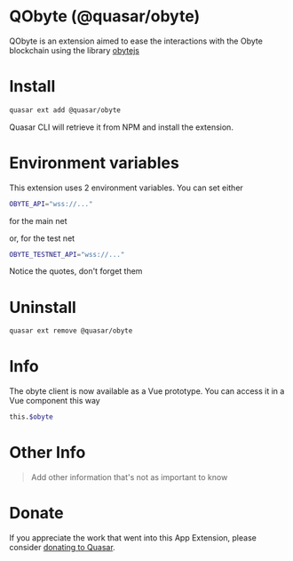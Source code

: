 QObyte (@quasar/obyte)
===

QObyte is an extension aimed to ease the interactions with the Obyte blockchain using the library [obytejs](https://github.com/bonustrack/obyte.js)


# Install
```bash
quasar ext add @quasar/obyte
```
Quasar CLI will retrieve it from NPM and install the extension.

# Environment variables

This extension uses 2 environment variables. You can set either

```bash
OBYTE_API="wss://..."
`````
for the main net

or, for the test net

```bash
OBYTE_TESTNET_API="wss://..."
`````

Notice the quotes, don't forget them

# Uninstall
```bash
quasar ext remove @quasar/obyte
```

# Info
The obyte client is now available as a Vue prototype. You can access it in a Vue component this way

```bash
this.$obyte
```

# Other Info
> Add other information that's not as important to know

# Donate
If you appreciate the work that went into this App Extension, please consider [donating to Quasar](https://donate.quasar.dev).
